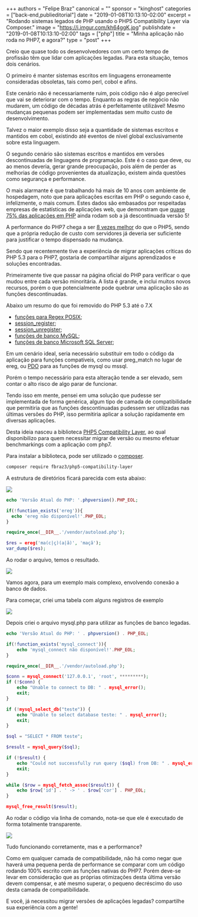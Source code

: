 +++
authors = "Felipe Braz"
canonical = ""
sponsor = "kinghost"
categories = ["back-end,publieditorial"]
date = "2019-01-08T10:13:10-02:00"
excerpt = "Rodando sistemas legados de PHP usando o PHP5 Compatibility Layer via Composer."
image = "https://i.imgur.com/kh64ggK.jpg"
publishdate = "2019-01-08T10:13:10-02:00"
tags = ["php"]
title = "Minha aplicação não roda no PHP7, e agora?"
type = "post"
+++

Creio que quase todo os desenvolvedores com um certo tempo de profissão têm que lidar com aplicações legadas. Para esta situação, temos dois cenários. 

O primeiro é manter sistemas escritos em linguagens erroneamente consideradas obsoletas, tais como perl, cobol e afins.

Este cenário não é necessariamente ruim, pois código não é algo perecível que vai se deteriorar com o tempo. Enquanto as regras de negócio não mudarem, um código de décadas atrás é perfeitamente utilizável! Mesmo mudanças pequenas podem ser implementadas sem muito custo de desenvolvimento.

Talvez o maior exemplo disso seja a quantidade de sistemas escritos e mantidos em cobol, existindo até eventos de nível global exclusivamente sobre esta linguagem.

O segundo cenário são sistemas escritos e mantidos em versões descontinuadas de linguagens de programação. Este é o caso que deve, ou ao menos deveria, gerar grande preocupação, pois além de perder as melhorias de código provenientes da atualização, existem ainda questões como segurança e performance.

O mais alarmante é que trabalhando há mais de 10 anos com ambiente de hospedagem, noto que para aplicações escritas em PHP o segundo caso é, infelizmente, o mais comum. Estes dados são embasados por respeitadas empresas de estatísticas de aplicações web, que demonstram que [quase 75% das aplicações em PHP](https://w3techs.com/technologies/details/pl-php/all/all) ainda rodam sob a já descontinuada versão 5!

A performance do PHP7 chega a ser [8 vezes melhor](https://www.phoronix.com/scan.php?page=news_item&px=PHP-7.3-Performance-Benchmarks) do que o PHP5, sendo que a própria redução de custo com servidores já deveria ser suficiente para justificar o tempo dispensado na mudança.

Sendo que recentemente tive a experiência de migrar aplicações críticas do PHP 5.3 para o PHP7, gostaria de compartilhar alguns aprendizados e soluções encontradas.

Primeiramente tive que passar na página oficial do PHP para verificar o que mudou entre cada versão minoritária. A lista é grande, e inclui muitos novos recursos, porém o que potencialmente pode quebrar uma aplicação são as funções descontinuadas.

Abaixo um resumo do que foi removido do PHP 5.3 até o 7.X

- [funções para Regex POSIX](http://php.net/manual/pt_BR/ref.regex.php);
- [session_register](http://php.net/session_register);
- [session_unregister](http://php.net/session_unregister);
- [funções de banco MySQL](http://php.net/manual/pt_BR/ref.mysql.php);
- [funções de banco Microsoft SQL Server](http://php.net/manual/pt_BR/ref.mssql.php);

Em um cenário ideal, seria necessário substituir em todo o código da aplicação para funções compatíveis, como usar preg_match no lugar de ereg, ou [PDO](http://php.net/pdo) para as funções de mysql ou mssql.

Porém o tempo necessário para esta alteração tende a ser elevado, sem contar o alto risco de algo parar de funcionar.

Tendo isso em mente, pensei em uma solução que pudesse ser implementada de forma genérica, algum tipo de camada de compatibilidade que permitiria que as funções descontinuadas pudessem ser utilizadas nas últimas versões do PHP, isso permitiria aplicar a solução rapidamente em diversas aplicações.

Desta ideia nasceu a biblioteca [PHP5 Compatibility Layer](https://github.com/fbraz3/php5-compatibility-layer), ao qual disponibilizo para quem necessitar migrar de versão ou mesmo efetuar benchmarkings com a aplicação com php7.

Para instalar a biblioteca, pode ser utilizado o [composer](https://getcomposer.org/).

```bash
composer require fbraz3/php5-compatibility-layer
```

A estrutura de diretórios ficará parecida com esta abaixo:

![](https://i.imgur.com/dQ7dKy1.png)

```php
echo 'Versão Atual do PHP: '.phpversion().PHP_EOL;

if(!function_exists('ereg')){
  echo 'ereg não disponível!'.PHP_EOL;
}

require_once(__DIR__.'/vendor/autoload.php');

$res = ereg('ma(c|ç)(a|ã)', 'maçã');
var_dump($res);
```

Ao rodar o arquivo, temos o resultado.

![](https://i.imgur.com/zILVqkf.png)

Vamos agora, para um exemplo mais complexo, envolvendo conexão a banco de dados.

Para começar, criei uma tabela com alguns registros de exemplo

![](https://i.imgur.com/1vfHUga.png)

Depois criei o arquivo mysql.php para utilizar as funções de banco legadas.

```php
echo 'Versão Atual do PHP: ' . phpversion() . PHP_EOL;

if(!function_exists('mysql_connect')){
    echo 'mysql_connect não disponível!'.PHP_EOL;
}

require_once(__DIR__.'/vendor/autoload.php');

$conn = mysql_connect('127.0.0.1', 'root', *********);
if (!$conn) {
    echo "Unable to connect to DB: " . mysql_error();
    exit;
}

if (!mysql_select_db("teste")) {
    echo "Unable to select database teste: " . mysql_error();
    exit;
}

$sql = "SELECT * FROM teste";

$result = mysql_query($sql);

if (!$result) {
    echo "Could not successfully run query ($sql) from DB: " . mysql_error();
    exit;
}

while ($row = mysql_fetch_assoc($result)) {
    echo $row['id'] . ' -> ' . $row['cor'] . PHP_EOL;
}

mysql_free_result($result);
```

Ao rodar o código via linha de comando, nota-se que ele é executado de forma totalmente transparente.

![](https://i.imgur.com/Nj90zpc.png)

Tudo funcionando corretamente, mas e a performance?

Como em qualquer camada de compatibilidade, não há como negar que haverá uma pequena perda de performance se comparar com um código rodando 100% escrito com as funções nativas do PHP7. Porém deve-se levar em consideração que as próprias otimizações desta última versão devem compensar, e até mesmo superar, o pequeno decréscimo do uso desta camada de compatibilidade.

E você, já necessitou migrar versões de aplicações legadas? compartilhe sua experiência com a gente!
